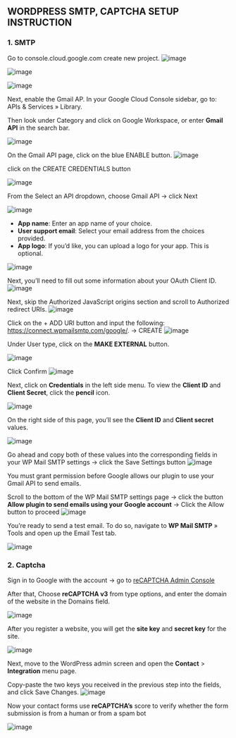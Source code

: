 ## WORDPRESS SMTP, CAPTCHA SETUP INSTRUCTION

### 1. SMTP
Go to console.cloud.google.com create new project.
![image](./img/smtp/create.png)

![image](./img/smtp/new.png)

![image](./img/smtp/1.png)

Next, enable the Gmail AP. In your Google Cloud Console sidebar, go to: APIs & Services » Library.

Then look under Category and click on Google Workspace, or enter **Gmail API** in the search bar.

![image](./img/smtp/2.png)

On the Gmail API page, click on the blue ENABLE button.
![image](./img/smtp/3.png)

click on the CREATE CREDENTIALS button

![image](./img/smtp/4.png)

From the Select an API dropdown, choose Gmail API → click Next

![image](./img/smtp/5.png)

- **App name**: Enter an app name of your choice.
- **User support email**: Select your email address from the choices provided.
- **App logo**: If you’d like, you can upload a logo for your app. This is optional.
  
![image](./img/smtp/6.png)

Next, you’ll need to fill out some information about your OAuth Client ID.
![image](./img/smtp/OAuth.png)

Next, skip the Authorized JavaScript origins section and scroll to Authorized redirect URIs.
![image](./img/smtp/7.png)

Click on the + ADD URI button and input the following: https://connect.wpmailsmtp.com/google/. 
→ CREATE
![image](./img/smtp/8.png)

Under User type, click on the **MAKE EXTERNAL** button.

![image](./img/smtp/9.png)

Click Confirm
![image](./img/smtp/10.png)

Next, click on **Credentials** in the left side menu.
To view the **Client ID** and **Client Secret**, click the **pencil** icon.

![image](./img/smtp/11.png)

On the right side of this page, you’ll see the **Client ID** and **Client secret** values.

![image](./img/smtp/12.png)

Go ahead and copy both of these values into the corresponding fields in your WP Mail SMTP settings → click the Save Settings button 
![image](./img/smtp/13.png)

You must grant permission before Google allows our plugin to use your Gmail API to send emails.

Scroll to the bottom of the WP Mail SMTP settings page → click the button **Allow plugin to send emails using your Google account**
→ Click the Allow button to proceed
![image](./img/smtp/14.png)

You’re ready to send a test email. To do so, navigate to **WP Mail SMTP** » Tools and open up the Email Test tab.

![image](./img/smtp/15.png)

### 2. Captcha

Sign in to Google with the account → go to [reCAPTCHA Admin Console](https://www.google.com/recaptcha/admin/create)

After that, Choose **reCAPTCHA v3** from type options, and enter the domain of the website in the Domains field.

![image](./img/smtp/16.png)

After you register a website, you will get the **site key** and **secret key** for the site.

![image](./img/smtp/17.png)

Next, move to the WordPress admin screen and open the **Contact** > **Integration** menu page.

Copy-paste the two keys you received in the previous step into the fields, and click Save Changes.
![image](./img/smtp/18.png)

Now your contact forms use **reCAPTCHA’s** score to verify whether the form submission is from a human or from a spam bot

![image](./img/smtp/19.png)
